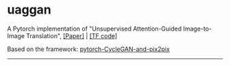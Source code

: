 # uaggan
A Pytorch implementation of "Unsupervised Attention-Guided Image-to-Image Translation", [[Paper]](https://arxiv.org/pdf/1806.02311.pdf) | [[TF code]](https://github.com/AlamiMejjati/Unsupervised-Attention-guided-Image-to-Image-Translation)

Based on the framework: [pytorch-CycleGAN-and-pix2pix](https://github.com/junyanz/pytorch-CycleGAN-and-pix2pix)

---------
